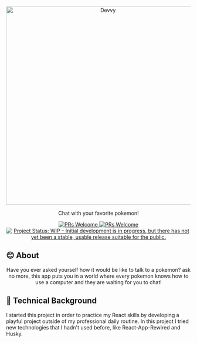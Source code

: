 <p align="center">
  <br>
  <img src="https://i.imgur.com/2pZk4Uw.png" alt="Devvy" height="auto" width="540">
  <br>
</p>
<p align="center">Chat with your favorite pokemon!</p>

<p align="center">
  <a href="http://makeapullrequest.com">
    <img src="https://img.shields.io/badge/progress-5%25-brightgreen.svg" alt="PRs Welcome">
  </a>
  <a href="http://makeapullrequest.com">
    <img src="https://img.shields.io/badge/contribuition-welcome-brightgreen.svg" alt="PRs Welcome">
  </a>
<a href="https://www.repostatus.org/#wip"><img src="https://www.repostatus.org/badges/latest/wip.svg" alt="Project Status: WIP – Initial development is in progress, but there has not yet been a stable, usable release suitable for the public." /></a>  
</p>

## :blush: **About**

<p align="center">
Have you ever asked yourself how it would be like to talk to a pokemon? ask no more, this app puts you in a world where every pokemon knows how to use a computer and they are waiting for you to chat!
</p>

## :dizzy: **Technical Background**

I started this project in order to practice my React skills by developing a playful project outside of my professional daily routine.
In this project I tried new technologies that I hadn't used before, like React-App-Rewired and Husky.
